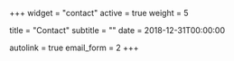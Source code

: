+++
widget = "contact"
active = true
weight = 5

title = "Contact"
subtitle = ""
date = 2018-12-31T00:00:00

autolink = true
email_form = 2
+++
